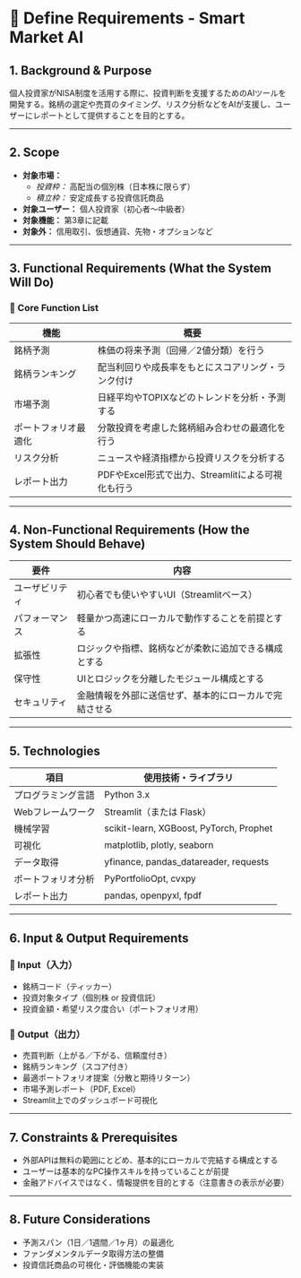 # 📄 Define Requirements - Smart Market AI

## 1. Background & Purpose

個人投資家がNISA制度を活用する際に、投資判断を支援するためのAIツールを開発する。銘柄の選定や売買のタイミング、リスク分析などをAIが支援し、ユーザーにレポートとして提供することを目的とする。

---

## 2. Scope

- **対象市場：**
  - *投資枠：* 高配当の個別株（日本株に限らず）
  - *積立枠：* 安定成長する投資信託商品
- **対象ユーザー：** 個人投資家（初心者〜中級者）
- **対象機能：** 第3章に記載
- **対象外：** 信用取引、仮想通貨、先物・オプションなど

---

## 3. Functional Requirements (What the System Will Do)

### 🔹 Core Function List

| 機能 | 概要 |
|---------|-------------|
| 銘柄予測 | 株価の将来予測（回帰／2値分類）を行う |
| 銘柄ランキング | 配当利回りや成長率をもとにスコアリング・ランク付け |
| 市場予測 | 日経平均やTOPIXなどのトレンドを分析・予測する |
| ポートフォリオ最適化 | 分散投資を考慮した銘柄組み合わせの最適化を行う |
| リスク分析 | ニュースや経済指標から投資リスクを分析する |
| レポート出力 | PDFやExcel形式で出力、Streamlitによる可視化も行う |

---

## 4. Non-Functional Requirements (How the System Should Behave)

| 要件 | 内容 |
|-------------|--------|
| ユーザビリティ | 初心者でも使いやすいUI（Streamlitベース） |
| パフォーマンス | 軽量かつ高速にローカルで動作することを前提とする |
| 拡張性 | ロジックや指標、銘柄などが柔軟に追加できる構成とする |
| 保守性 | UIとロジックを分離したモジュール構成とする |
| セキュリティ | 金融情報を外部に送信せず、基本的にローカルで完結させる |

---

## 5. Technologies

| 項目 | 使用技術・ライブラリ |
|---------|--------------|
| プログラミング言語 | Python 3.x |
| Webフレームワーク | Streamlit（または Flask） |
| 機械学習 | scikit-learn, XGBoost, PyTorch, Prophet |
| 可視化 | matplotlib, plotly, seaborn |
| データ取得 | yfinance, pandas_datareader, requests |
| ポートフォリオ分析 | PyPortfolioOpt, cvxpy |
| レポート出力 | pandas, openpyxl, fpdf |

---

## 6. Input & Output Requirements

### 🔽 Input（入力）

- 銘柄コード（ティッカー）
- 投資対象タイプ（個別株 or 投資信託）
- 投資金額・希望リスク度合い（ポートフォリオ用）

### 🔼 Output（出力）

- 売買判断（上がる／下がる、信頼度付き）
- 銘柄ランキング（スコア付き）
- 最適ポートフォリオ提案（分散と期待リターン）
- 市場予測レポート（PDF, Excel）
- Streamlit上でのダッシュボード可視化

---

## 7. Constraints & Prerequisites

- 外部APIは無料の範囲にとどめ、基本的にローカルで完結する構成とする
- ユーザーは基本的なPC操作スキルを持っていることが前提
- 金融アドバイスではなく、情報提供を目的とする（注意書きの表示が必要）

---

## 8. Future Considerations

- 予測スパン（1日／1週間／1ヶ月）の最適化
- ファンダメンタルデータ取得方法の整備
- 投資信託商品の可視化・評価機能の実装

